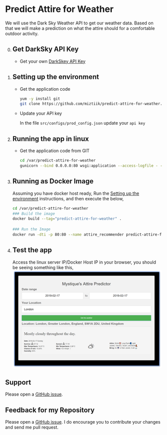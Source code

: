 # Predict Attire for Weather
We will use the Dark Sky Weather API to get our weather data. Based on that we will make a prediction on what the attire should for a comfortable outdoor activity.

0. ## Get DarkSky API Key
    - Get your own [DarkSkey API Key](https://darksky.net/dev)

1. ## Setting up the environment
    - Get the application code
        ```sh
        yum -y install git
        git clone https://github.com/miztiik/predict-attire-for-weather.git
        ```
    - Update your API key

        In the file `src/configs/prod_config.json` update your `api key`

1. ## Running the app in linux
    - Get the application code from GIT
        ```sh
        cd /var/predict-attire-for-weather
        gunicorn --bind 0.0.0.0:80 wsgi:application --access-logfile - --error-logfile - --capture-output --enable-stdio-inheritance
        ```

1. ## Running as Docker Image
    Assuming you have docker host ready, Run the [Setting up the environment](#setting-up-the-environment) instructions, and then execute the below,
    ```sh
    cd /var/predict-attire-for-weather
    ### Build the image
    docker build --tag="predict-attire-for-weather" .

    ### Run the Image   
    docker run -dti -p 80:80 --name attire_recommender predict-attire-for-weather
    ```

1. ## Test the app
    Access the linux server IP/Docker Host IP in your browser, you should be seeing something like this,
    ![Predict Attire for Weather](https://raw.githubusercontent.com/miztiik/predict-attire-for-weather/master/images/predict-attire-for-weather.png)

## Support
Please open a [GitHub issue](https://github.com/miztiik/predict-attire-for-weather/issues/new).

## Feedback for my Repository
Please open a [GitHub issue](https://github.com/miztiik/predict-attire-for-weather/issues/new). I do encourage you to contribute your changes and send me pull request.
